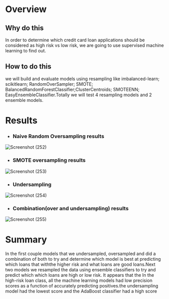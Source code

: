 # Overview 
## Why do this
In order to determine which credit card loan applications should be considered as high risk vs low risk, we are going to use supervised machine learning to find out. 
## How to do this 
we will build and evaluate models using resampling like imbalanced-learn; scikitlearn; RandomOverSampler; SMOTE; BalancedRandomForestClassifier;ClusterCentroids; SMOTEENN; EasyEnsembleClassifier.Totally we will test 4 resampling models and 2 ensemble models.
# Results
* ### Naive Random Oversampling results
![Screenshot (252)](https://user-images.githubusercontent.com/100504550/178140640-39aef413-bd04-4836-a12b-ebe43db14161.png)
* ### SMOTE oversampling results
![Screenshot (253)](https://user-images.githubusercontent.com/100504550/178140703-fd2757a7-4500-4291-b1eb-10c7f6aaa698.png)
* ### Undersampling
![Screenshot (254)](https://user-images.githubusercontent.com/100504550/178140735-09f452db-0651-48d0-a39a-40ed86140969.png)
* ### Combination(over and undersampling) results
![Screenshot (255)](https://user-images.githubusercontent.com/100504550/178140769-819dd84f-1cff-44ad-b3c1-782538327d5d.png)
# Summary 
In the first couple models that we undersampled, oversampled and did a combination of both to try and determine which model is best at predicting which loans that withthe higher risk and what loans are good loans.Next two models we resampled the data using ensemble classifiers to try and predict which which loans are high or low risk. It appears that the In the high-risk loan class, all the machine learning models had low precision scores as a function of accurately predicting positives.the undersampling model had the lowest score and the AdaBoost classifier had a high score
